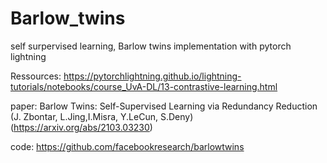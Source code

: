 # Barlow_twins

self surpervised learning, Barlow twins implementation with pytorch lightning

Ressources:
https://pytorchlightning.github.io/lightning-tutorials/notebooks/course_UvA-DL/13-contrastive-learning.html

paper: Barlow Twins: Self-Supervised Learning via Redundancy Reduction (J. Zbontar, L.Jing,I.Misra, Y.LeCun, S.Deny)
 (https://arxiv.org/abs/2103.03230)
 
code: https://github.com/facebookresearch/barlowtwins
